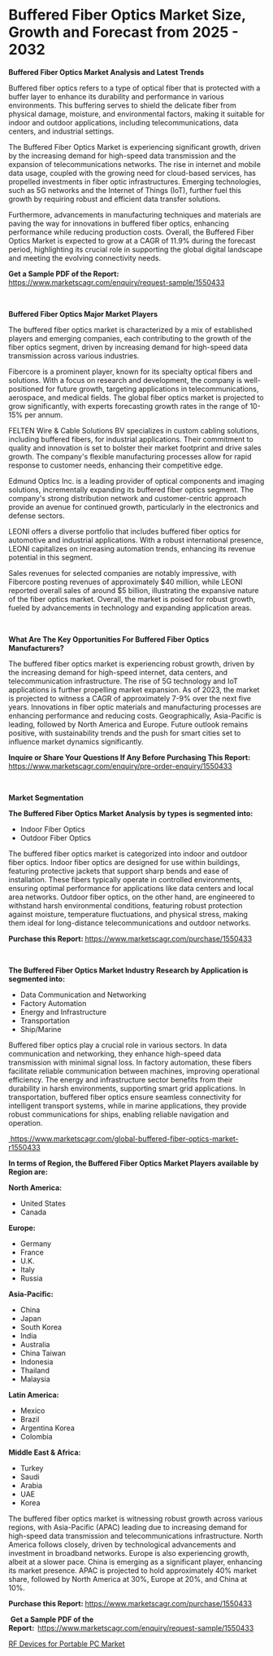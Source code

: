 <p><h1>Buffered Fiber Optics Market Size, Growth and Forecast from 2025 - 2032</h1></p><p><strong>Buffered Fiber Optics Market Analysis and Latest Trends</strong></p>
<p><p>Buffered fiber optics refers to a type of optical fiber that is protected with a buffer layer to enhance its durability and performance in various environments. This buffering serves to shield the delicate fiber from physical damage, moisture, and environmental factors, making it suitable for indoor and outdoor applications, including telecommunications, data centers, and industrial settings.</p><p>The Buffered Fiber Optics Market is experiencing significant growth, driven by the increasing demand for high-speed data transmission and the expansion of telecommunications networks. The rise in internet and mobile data usage, coupled with the growing need for cloud-based services, has propelled investments in fiber optic infrastructures. Emerging technologies, such as 5G networks and the Internet of Things (IoT), further fuel this growth by requiring robust and efficient data transfer solutions. </p><p>Furthermore, advancements in manufacturing techniques and materials are paving the way for innovations in buffered fiber optics, enhancing performance while reducing production costs. Overall, the Buffered Fiber Optics Market is expected to grow at a CAGR of 11.9% during the forecast period, highlighting its crucial role in supporting the global digital landscape and meeting the evolving connectivity needs.</p></p>
<p><strong>Get a Sample PDF of the Report:&nbsp;</strong> <a href="https://www.marketscagr.com/enquiry/request-sample/1550433?utm_campaign=1998&utm_medium=2&utm_source=Github&utm_content=ia&utm_term=15022025&utm_id=buffered-fiber-optics">https://www.marketscagr.com/enquiry/request-sample/1550433</a></p>
<p>&nbsp;</p>
<p><strong>Buffered Fiber Optics Major Market Players</strong></p>
<p><p>The buffered fiber optics market is characterized by a mix of established players and emerging companies, each contributing to the growth of the fiber optics segment, driven by increasing demand for high-speed data transmission across various industries.</p><p>Fibercore is a prominent player, known for its specialty optical fibers and solutions. With a focus on research and development, the company is well-positioned for future growth, targeting applications in telecommunications, aerospace, and medical fields. The global fiber optics market is projected to grow significantly, with experts forecasting growth rates in the range of 10-15% per annum.</p><p>FELTEN Wire & Cable Solutions BV specializes in custom cabling solutions, including buffered fibers, for industrial applications. Their commitment to quality and innovation is set to bolster their market footprint and drive sales growth. The company's flexible manufacturing processes allow for rapid response to customer needs, enhancing their competitive edge.</p><p>Edmund Optics Inc. is a leading provider of optical components and imaging solutions, incrementally expanding its buffered fiber optics segment. The company's strong distribution network and customer-centric approach provide an avenue for continued growth, particularly in the electronics and defense sectors.</p><p>LEONI offers a diverse portfolio that includes buffered fiber optics for automotive and industrial applications. With a robust international presence, LEONI capitalizes on increasing automation trends, enhancing its revenue potential in this segment.</p><p>Sales revenues for selected companies are notably impressive, with Fibercore posting revenues of approximately $40 million, while LEONI reported overall sales of around $5 billion, illustrating the expansive nature of the fiber optics market. Overall, the market is poised for robust growth, fueled by advancements in technology and expanding application areas.</p></p>
<p>&nbsp;</p>
<p><strong>What Are The Key Opportunities For Buffered Fiber Optics Manufacturers?</strong></p>
<p><p>The buffered fiber optics market is experiencing robust growth, driven by the increasing demand for high-speed internet, data centers, and telecommunication infrastructure. The rise of 5G technology and IoT applications is further propelling market expansion. As of 2023, the market is projected to witness a CAGR of approximately 7-9% over the next five years. Innovations in fiber optic materials and manufacturing processes are enhancing performance and reducing costs. Geographically, Asia-Pacific is leading, followed by North America and Europe. Future outlook remains positive, with sustainability trends and the push for smart cities set to influence market dynamics significantly.</p></p>
<p><strong>Inquire or Share Your Questions If Any Before Purchasing This Report:</strong> <a href="https://www.marketscagr.com/enquiry/pre-order-enquiry/1550433?utm_campaign=1998&utm_medium=2&utm_source=Github&utm_content=ia&utm_term=15022025&utm_id=buffered-fiber-optics">https://www.marketscagr.com/enquiry/pre-order-enquiry/1550433</a></p>
<p>&nbsp;</p>
<p><strong>Market Segmentation</strong></p>
<p><strong>The Buffered Fiber Optics Market Analysis by types is segmented into:</strong></p>
<p><ul><li>Indoor Fiber Optics</li><li>Outdoor Fiber Optics</li></ul></p>
<p><p>The buffered fiber optics market is categorized into indoor and outdoor fiber optics. Indoor fiber optics are designed for use within buildings, featuring protective jackets that support sharp bends and ease of installation. These fibers typically operate in controlled environments, ensuring optimal performance for applications like data centers and local area networks. Outdoor fiber optics, on the other hand, are engineered to withstand harsh environmental conditions, featuring robust protection against moisture, temperature fluctuations, and physical stress, making them ideal for long-distance telecommunications and outdoor networks.</p></p>
<p><strong>Purchase this Report:&nbsp;</strong><a href="https://www.marketscagr.com/purchase/1550433?utm_campaign=1998&utm_medium=2&utm_source=Github&utm_content=ia&utm_term=15022025&utm_id=buffered-fiber-optics">https://www.marketscagr.com/purchase/1550433</a></p>
<p>&nbsp;</p>
<p><strong>The Buffered Fiber Optics Market Industry Research by Application is segmented into:</strong></p>
<p><ul><li>Data Communication and Networking</li><li>Factory Automation</li><li>Energy and Infrastructure</li><li>Transportation</li><li>Ship/Marine</li></ul></p>
<p><p>Buffered fiber optics play a crucial role in various sectors. In data communication and networking, they enhance high-speed data transmission with minimal signal loss. In factory automation, these fibers facilitate reliable communication between machines, improving operational efficiency. The energy and infrastructure sector benefits from their durability in harsh environments, supporting smart grid applications. In transportation, buffered fiber optics ensure seamless connectivity for intelligent transport systems, while in marine applications, they provide robust communications for ships, enabling reliable navigation and operation.</p></p>
<p><a href="https://www.marketscagr.com/global-buffered-fiber-optics-market-r1550433?utm_campaign=1998&utm_medium=2&utm_source=Github&utm_content=ia&utm_term=15022025&utm_id=buffered-fiber-optics">&nbsp;https://www.marketscagr.com/global-buffered-fiber-optics-market-r1550433</a></p>
<p><strong>In terms of Region, the Buffered Fiber Optics Market Players available by Region are:</strong></p>
<p>
    <p> <strong> North America: </strong>
        <ul>
            <li>United States</li>
            <li>Canada</li>
        </ul>
        </p> 
    <p> <strong> Europe: </strong>
        <ul>
            <li>Germany</li>
            <li>France</li>
            <li>U.K.</li>
            <li>Italy</li>
            <li>Russia</li>
        </ul>
        </p> 
    <p> <strong> Asia-Pacific: </strong>
        <ul>
            <li>China</li>
            <li>Japan</li>
            <li>South Korea</li>
            <li>India</li>
            <li>Australia</li>
            <li>China Taiwan</li>
            <li>Indonesia</li>
            <li>Thailand</li>
            <li>Malaysia</li>
        </ul>
        </p> 
    <p> <strong> Latin America: </strong>
        <ul>
            <li>Mexico</li>
            <li>Brazil</li>
            <li>Argentina Korea</li>
            <li>Colombia</li>
        </ul>
        </p> 
    <p> <strong> Middle East & Africa: </strong>
        <ul>
            <li>Turkey</li>
            <li>Saudi</li>
            <li>Arabia</li>
            <li>UAE</li>
            <li>Korea</li>
        </ul>
    </p>
    </p>
<p><p>The buffered fiber optics market is witnessing robust growth across various regions, with Asia-Pacific (APAC) leading due to increasing demand for high-speed data transmission and telecommunications infrastructure. North America follows closely, driven by technological advancements and investment in broadband networks. Europe is also experiencing growth, albeit at a slower pace. China is emerging as a significant player, enhancing its market presence. APAC is projected to hold approximately 40% market share, followed by North America at 30%, Europe at 20%, and China at 10%.</p></p>
<p><strong>Purchase this Report: </strong><a href="https://www.marketscagr.com/purchase/1550433?utm_campaign=1998&utm_medium=2&utm_source=Github&utm_content=ia&utm_term=15022025&utm_id=buffered-fiber-optics">https://www.marketscagr.com/purchase/1550433</a></p>
<p>&nbsp;<strong>Get a Sample PDF of the Report:&nbsp;&nbsp;</strong><a href="https://www.marketscagr.com/enquiry/request-sample/1550433?utm_campaign=1998&utm_medium=2&utm_source=Github&utm_content=ia&utm_term=15022025&utm_id=buffered-fiber-optics">https://www.marketscagr.com/enquiry/request-sample/1550433</a></p>
<p><strong></strong></p>
<p><p><a href="https://github.com/mharielmesa/Market-Research-Report-List-5/blob/main/rf-devices-for-portable-pc-market.md?utm_campaign=1998&utm_medium=2&utm_source=Github&utm_content=ia&utm_term=15022025&utm_id=buffered-fiber-optics">RF Devices for Portable PC Market</a></p></p>
